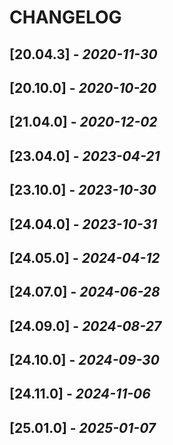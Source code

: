 # CHANGELOG

## [20.04.3] - _2020-11-30_

## [20.10.0] - _2020-10-20_

## [21.04.0] - _2020-12-02_

## [23.04.0] - _2023-04-21_

## [23.10.0] - _2023-10-30_

## [24.04.0] - _2023-10-31_

## [24.05.0] - _2024-04-12_

## [24.07.0] - _2024-06-28_

## [24.09.0] - _2024-08-27_

## [24.10.0] - _2024-09-30_

## [24.11.0] - _2024-11-06_

## [25.01.0] - _2025-01-07_
